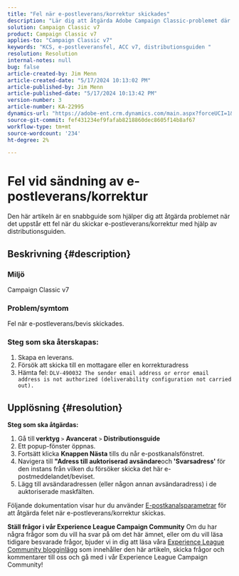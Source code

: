 ```yaml
---
title: "Fel när e-postleverans/korrektur skickades"
description: "Lär dig att åtgärda Adobe Campaign Classic-problemet där det uppstod ett fel när e-postleverans/korrektur skulle skickas med hjälp av distributionsguiden."
solution: Campaign Classic v7
product: Campaign Classic v7
applies-to: "Campaign Classic v7"
keywords: "KCS, e-postleveransfel, ACC v7, distributionsguiden "
resolution: Resolution
internal-notes: null
bug: false
article-created-by: Jim Menn
article-created-date: "5/17/2024 10:13:02 PM"
article-published-by: Jim Menn
article-published-date: "5/17/2024 10:13:42 PM"
version-number: 3
article-number: KA-22995
dynamics-url: "https://adobe-ent.crm.dynamics.com/main.aspx?forceUCI=1&pagetype=entityrecord&etn=knowledgearticle&id=b437469d-9a14-ef11-9f8a-6045bd006268"
source-git-commit: fef431234ef9fafab8218860dec8605f14b8af67
workflow-type: tm+mt
source-wordcount: '234'
ht-degree: 2%

---
```


# Fel vid sändning av e-postleverans/korrektur


Den här artikeln är en snabbguide som hjälper dig att åtgärda problemet när det uppstår ett fel när du skickar e-postleverans/korrektur med hjälp av distributionsguiden.

## Beskrivning {#description}


### <b>Miljö</b>

Campaign Classic v7



### <b>Problem/symtom</b>

Fel när e-postleverans/bevis skickades.

### <b>Steg som ska återskapas:</b>

1. Skapa en leverans.
2. Försök att skicka till en mottagare eller en korrekturadress
3. Hämta fel: `DLV-490032 The sender email address or error email address is not authorized (deliverability configuration not carried out).`



## Upplösning {#resolution}

<b>Steg som ska åtgärdas:</b>
1. Gå till<b> verktyg </b>`>`  <b>Avancerat</b> `>`  <b>Distributionsguide</b>
2. Ett popup-fönster öppnas.
3. Fortsätt klicka <b>Knappen Nästa</b> tills du når e-postkanalsfönstret.
4. Navigera till <b>&quot;Adress till auktoriserad avsändare</b>och<b> &#39;Svarsadress&#39; </b>för den instans från vilken du försöker skicka det här e-postmeddelandet/beviset.
5. Lägg till avsändaradressen (eller någon annan avsändaradress) i de auktoriserade maskfälten.




Följande dokumentation visar hur du använder [E-postkanalsparametrar](https://experienceleague.adobe.com/docs/campaign-classic/using/installing-campaign-classic/initial-configuration/deploying-an-instance.html#email-channel-parameters) för att åtgärda felet när e-postleverans/korrektur skickas.


<b>Ställ frågor i vår Experience League Campaign Community</b>
Om du har några frågor som du vill ha svar på om det här ämnet, eller om du vill läsa tidigare besvarade frågor, bjuder vi in dig att läsa våra [Experience League Community blogginlägg](https://experienceleaguecommunities.adobe.com/t5/adobe-campaign-classic-blogs/introducing-top-kcs-articles-curated-for-your-troubleshooting/bc-p/672426#M132 "Följ länk") som innehåller den här artikeln, skicka frågor och kommentarer till oss och gå med i vår Experience League Campaign Community!
